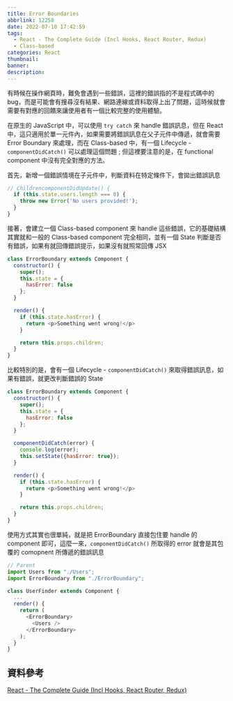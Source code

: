 ```yaml
---
title: Error Boundaries
abbrlink: 12258
date: 2022-07-10 17:42:59
tags:
  - React - The Complete Guide (Incl Hooks, React Router, Redux)
  - Class-based
categories: React
thumbnail:
banner:
description:
---
```


有時候在操作網頁時，難免會遇到一些錯誤，這裡的錯誤指的不是程式碼中的 bug，而是可能會有搜尋沒有結果、網路連線或資料取得上出了問題，這時候就會需要有對應的回饋來讓使用者有一個比較完整的使用體驗。

<!-- more -->

在原生的 JavaScript 中，可以使用 `try catch` 來 handle 錯誤訊息，但在 React 中，這只適用於單一元件內，如果需要將錯誤訊息在父子元件中傳遞，就會需要 Error Boundary 來處理，而在 Class-based 中，有一個 Lifecycle - `componentDidCatch()` 可以處理這個問題 ; 但這裡要注意的是，在 functional component 中沒有完全對應的方法。

首先，新增一個錯誤情境在子元件中，判斷資料在特定條件下，會拋出錯誤訊息

```js
// ChildrencomponentDidUpdate() {
  if (this.state.users.length === 0) {
    throw new Error('No users provided!');
  }
}
```

接著，會建立一個 Class-based component 來 handle 這些錯誤，它的基礎結構其實就和一般的 Class-based component 完全相同，並有一個 State 判斷是否有錯誤，如果有就回傳錯誤提示，如果沒有就照常回傳 JSX

```js
class ErrorBoundary extends Component {
  constructor() {
    super();
    this.state = {
      hasError: false
    };
  }

  render() {
    if (this.state.hasError) {
      return <p>Something went wrong!</p>
    }

    return this.props.children;
  }
}
```

比較特別的是，會有一個 Lifecycle - `componentDidCatch()` 來取得錯誤訊息，如果有錯誤，就更改判斷錯誤的 State

```js
class ErrorBoundary extends Component {
  constructor() {
    super();
    this.state = {
      hasError: false
    };
  }

  componentDidCatch(error) {
    console.log(error);
    this.setState({hasError: true});
  }

  render() {
    if (this.state.hasError) {
      return <p>Something went wrong!</p>
    }

    return this.props.children;
  }
}
```

使用方式其實也很單純，就是把 ErrorBoundary 直接包住要 handle 的 component 即可，這麼一來，`componentDidCatch()` 所取得的 error 就會是其包覆的 comopnent 所傳遞的錯誤訊息

```js
// Parent
import Users from "./Users";
import ErrorBoundary from "./ErrorBoundary";

class UserFinder extends Component {
  ...
  render() {
    return (
      <ErrorBoundary>
        <Users />
      </ErrorBoundary>
    );
  }
}
```

## 資料參考

[React - The Complete Guide (Incl Hooks, React Router, Redux)](https://www.udemy.com/course/react-the-complete-guide-incl-redux/)

